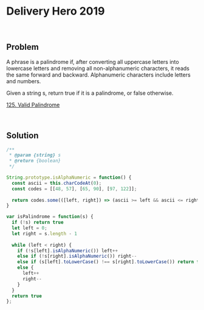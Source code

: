 # Delivery Hero 2019

&nbsp;

## Problem

A phrase is a palindrome if, after converting all uppercase letters into lowercase letters and removing all non-alphanumeric characters, it reads the same forward and backward. Alphanumeric characters include letters and numbers.

Given a string s, return true if it is a palindrome, or false otherwise.

[125. Valid Palindrome](https://leetcode.com/problems/valid-palindrome/)

&nbsp;

## Solution

```js
/**
 * @param {string} s
 * @return {boolean}
 */

String.prototype.isAlphaNumeric = function() {
  const ascii = this.charCodeAt(0);
  const codes = [[48, 57], [65, 90], [97, 122]];
  
  return codes.some(([left, right]) => (ascii >= left && ascii <= right))
}

var isPalindrome = function(s) {
  if (!s) return true
  let left = 0;
  let right = s.length - 1
  
  while (left < right) {
    if (!s[left].isAlphaNumeric()) left++
    else if (!s[right].isAlphaNumeric()) right--
    else if (s[left].toLowerCase() !== s[right].toLowerCase()) return false
    else {
      left++
      right--
    }
  }
  return true
};
```